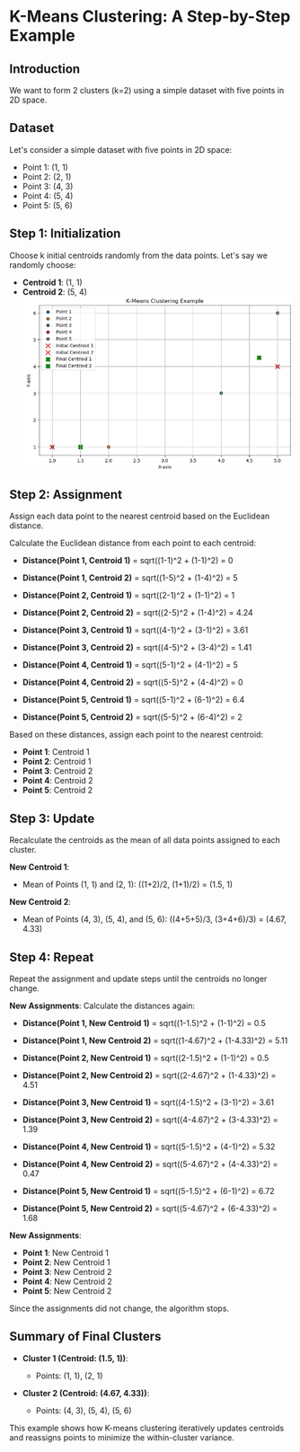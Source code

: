 # K-Means Clustering: A Step-by-Step Example

## Introduction
We want to form 2 clusters (k=2) using a simple dataset with five points in 2D space.
## Dataset
Let's consider a simple dataset with five points in 2D space:
- Point 1: (1, 1)
- Point 2: (2, 1)
- Point 3: (4, 3)
- Point 4: (5, 4)
- Point 5: (5, 6)


## Step 1: Initialization
Choose k initial centroids randomly from the data points. Let's say we randomly choose:

- **Centroid 1**: (1, 1)
- **Centroid 2**: (5, 4)
![K-Means Sample](screenshots/Kmeans_sample.JPG)

## Step 2: Assignment
Assign each data point to the nearest centroid based on the Euclidean distance.

Calculate the Euclidean distance from each point to each centroid:

- **Distance(Point 1, Centroid 1)** = sqrt((1-1)^2 + (1-1)^2) = 0
- **Distance(Point 1, Centroid 2)** = sqrt((1-5)^2 + (1-4)^2) = 5

- **Distance(Point 2, Centroid 1)** = sqrt((2-1)^2 + (1-1)^2) = 1
- **Distance(Point 2, Centroid 2)** = sqrt((2-5)^2 + (1-4)^2) = 4.24

- **Distance(Point 3, Centroid 1)** = sqrt((4-1)^2 + (3-1)^2) = 3.61
- **Distance(Point 3, Centroid 2)** = sqrt((4-5)^2 + (3-4)^2) = 1.41

- **Distance(Point 4, Centroid 1)** = sqrt((5-1)^2 + (4-1)^2) = 5
- **Distance(Point 4, Centroid 2)** = sqrt((5-5)^2 + (4-4)^2) = 0

- **Distance(Point 5, Centroid 1)** = sqrt((5-1)^2 + (6-1)^2) = 6.4
- **Distance(Point 5, Centroid 2)** = sqrt((5-5)^2 + (6-4)^2) = 2

Based on these distances, assign each point to the nearest centroid:

- **Point 1**: Centroid 1
- **Point 2**: Centroid 1
- **Point 3**: Centroid 2
- **Point 4**: Centroid 2
- **Point 5**: Centroid 2

## Step 3: Update
Recalculate the centroids as the mean of all data points assigned to each cluster.

**New Centroid 1**:
- Mean of Points (1, 1) and (2, 1): ((1+2)/2, (1+1)/2) = (1.5, 1)

**New Centroid 2**:
- Mean of Points (4, 3), (5, 4), and (5, 6): ((4+5+5)/3, (3+4+6)/3) = (4.67, 4.33)

## Step 4: Repeat
Repeat the assignment and update steps until the centroids no longer change.

**New Assignments**:
Calculate the distances again:

- **Distance(Point 1, New Centroid 1)** = sqrt((1-1.5)^2 + (1-1)^2) = 0.5
- **Distance(Point 1, New Centroid 2)** = sqrt((1-4.67)^2 + (1-4.33)^2) = 5.11

- **Distance(Point 2, New Centroid 1)** = sqrt((2-1.5)^2 + (1-1)^2) = 0.5
- **Distance(Point 2, New Centroid 2)** = sqrt((2-4.67)^2 + (1-4.33)^2) = 4.51

- **Distance(Point 3, New Centroid 1)** = sqrt((4-1.5)^2 + (3-1)^2) = 3.61
- **Distance(Point 3, New Centroid 2)** = sqrt((4-4.67)^2 + (3-4.33)^2) = 1.39

- **Distance(Point 4, New Centroid 1)** = sqrt((5-1.5)^2 + (4-1)^2) = 5.32
- **Distance(Point 4, New Centroid 2)** = sqrt((5-4.67)^2 + (4-4.33)^2) = 0.47

- **Distance(Point 5, New Centroid 1)** = sqrt((5-1.5)^2 + (6-1)^2) = 6.72
- **Distance(Point 5, New Centroid 2)** = sqrt((5-4.67)^2 + (6-4.33)^2) = 1.68

**New Assignments**:

- **Point 1**: New Centroid 1
- **Point 2**: New Centroid 1
- **Point 3**: New Centroid 2
- **Point 4**: New Centroid 2
- **Point 5**: New Centroid 2

Since the assignments did not change, the algorithm stops.

## Summary of Final Clusters
- **Cluster 1 (Centroid: (1.5, 1))**:
  - Points: (1, 1), (2, 1)
  
- **Cluster 2 (Centroid: (4.67, 4.33))**:
  - Points: (4, 3), (5, 4), (5, 6)

This example shows how K-means clustering iteratively updates centroids and reassigns points to minimize the within-cluster variance.
